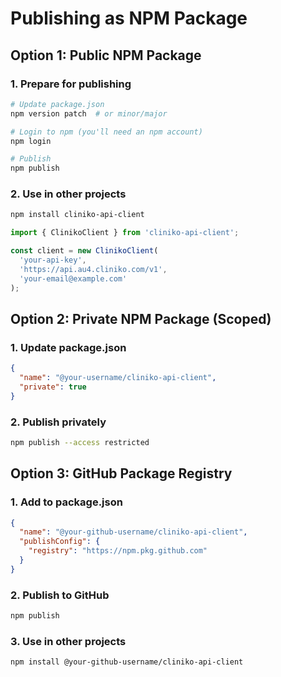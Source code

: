 # Publishing as NPM Package

## Option 1: Public NPM Package

### 1. Prepare for publishing
```bash
# Update package.json
npm version patch  # or minor/major

# Login to npm (you'll need an npm account)
npm login

# Publish
npm publish
```

### 2. Use in other projects
```bash
npm install cliniko-api-client
```

```typescript
import { ClinikoClient } from 'cliniko-api-client';

const client = new ClinikoClient(
  'your-api-key',
  'https://api.au4.cliniko.com/v1',
  'your-email@example.com'
);
```

## Option 2: Private NPM Package (Scoped)

### 1. Update package.json
```json
{
  "name": "@your-username/cliniko-api-client",
  "private": true
}
```

### 2. Publish privately
```bash
npm publish --access restricted
```

## Option 3: GitHub Package Registry

### 1. Add to package.json
```json
{
  "name": "@your-github-username/cliniko-api-client",
  "publishConfig": {
    "registry": "https://npm.pkg.github.com"
  }
}
```

### 2. Publish to GitHub
```bash
npm publish
```

### 3. Use in other projects
```bash
npm install @your-github-username/cliniko-api-client
```
